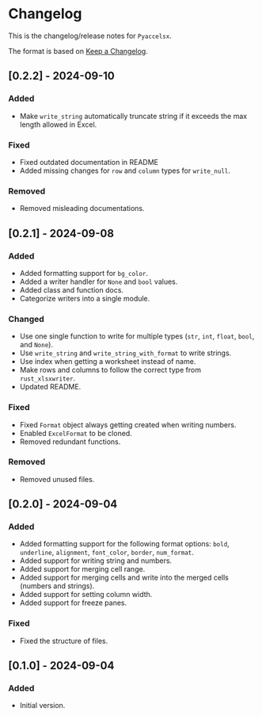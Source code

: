 # Changelog

This is the changelog/release notes for `Pyaccelsx`.

The format is based on [Keep a Changelog](https://keepachangelog.com/en/1.0.0/).

## [0.2.2] - 2024-09-10

### Added

- Make `write_string` automatically truncate string if it exceeds the max length allowed in Excel.

### Fixed

- Fixed outdated documentation in README
- Added missing changes for `row` and `column` types for `write_null`.

### Removed

- Removed misleading documentations.

## [0.2.1] - 2024-09-08

### Added

- Added formatting support for `bg_color`.
- Added a writer handler for `None` and `bool` values.
- Added class and function docs.
- Categorize writers into a single module.

### Changed

- Use one single function to write for multiple types (`str`, `int`, `float`, `bool`, and `None`).
- Use `write_string` and `write_string_with_format` to write strings.
- Use index when getting a worksheet instead of name.
- Make rows and columns to follow the correct type from `rust_xlsxwriter`.
- Updated README.

### Fixed

- Fixed `Format` object always getting created when writing numbers.
- Enabled `ExcelFormat` to be cloned.
- Removed redundant functions.

### Removed

- Removed unused files.

## [0.2.0] - 2024-09-04

### Added

- Added formatting support for the following format options: `bold`, `underline`, `alignment`, `font_color`, `border`, `num_format`.
- Added support for writing string and numbers.
- Added support for merging cell range.
- Added support for merging cells and write into the merged cells (numbers and strings).
- Added support for setting column width.
- Added support for freeze panes.

### Fixed

- Fixed the structure of files.

## [0.1.0] - 2024-09-04

### Added

- Initial version.
